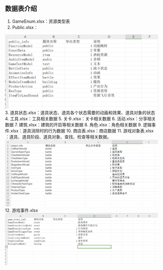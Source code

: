 
## 数据表介绍

1. GameEnum.xlsx：资源类型表
2. Public.xlsx：   
<img src='./pic/data/public.png'/>
3. 道具状态.xlsx：道具状态、道具各个状态需要的动画和效果、道具对象的状态
4. 工具.xlsx：工具相关数据
5. 关卡.xlsx：关卡相关数据
6. 活动.xlsx：分享相关数据
7. 建筑.xlsx：建筑的开启等相关数据
8. 角色.xlsx：角色相关数据
9.  逻辑事件.xlsx：道具消除时的行为数据
10. 商店表.xlsx：商店数据
11. 游戏对象表.xlsx ：道具、道具阶段、道具对象、查找、检查等相关数据。
<img src='./pic/data/游戏对象.png'/>
12. 游戏事件.xlsx   
<img src='./pic/data/游戏事件表.png'/>